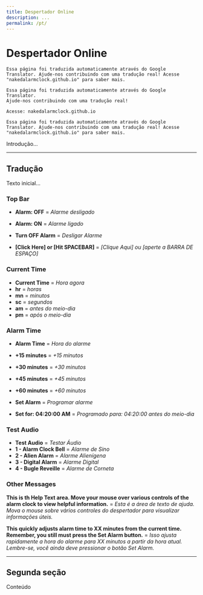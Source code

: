```yaml
---
title: Despertador Online
description: ...
permalink: /pt/
---
```

  
# Despertador Online

```
Essa página foi traduzida automaticamente através do Google Translator. Ajude-nos contribuindo com uma tradução real! Acesse "nakedalarmclock.github.io" para saber mais.
```

```
Essa página foi traduzida automaticamente através do Google Translator.
Ajude-nos contribuindo com uma tradução real!

Acesse: nakedalarmclock.github.io
```

`Essa página foi traduzida automaticamente através do Google Translator. Ajude-nos contribuindo com uma tradução real! Acesse "nakedalarmclock.github.io" para saber mais.`

Introdução...

---

## Tradução

Texto inicial...

### Top Bar

- **Alarm: OFF**  = *Alarme desligado*
- **Alarm: ON** = *Alarme ligado*

- **Turn OFF Alarm** = *Desligar Alarme*
- **[Click Here] or [Hit SPACEBAR]** = *[Clique Aqui] ou [aperte a BARRA DE ESPAÇO]*


### Current Time

- **Current Time** = *Hora agora*
- **hr** = *horas*
- **mn** = *minutos*
- **sc** = *segundos*
- **am** = *antes do meio-dia*
- **pm** = *após o meio-dia*


### Alarm Time

- **Alarm Time** = *Hora do alarme*


- **+15 minutes** = *+15 minutos*
- **+30 minutes** = *+30 minutos*
- **+45 minutes** = *+45 minutos*
- **+60 minutes** = *+60 minutos*


- **Set Alarm** = *Programar alarme*


- **Set for: 04:20:00 AM** = *Programado para: 04:20:00 antes do meio-dia*


### Test Audio

- **Test Audio** = *Testar Áudio*
- **1 - Alarm Clock Bell** = *Alarme de Sino*
- **2 - Alien Alarm** = *Alarme Alienígena*
- **3 - Digital Alarm** = *Alarme Digital*
- **4 - Bugle Reveille** = *Alarme de Corneta*


### Other Messages

**This is th Help Text area. Move your mouse over various controls of the alarm clock to view helpful information.** = *Esta é a área de texto de ajuda. Mova o mouse sobre vários controles do despertador para visualizar informações úteis.*


**This quickly adjusts alarm time to XX minutes from the current time. Remember, you still must press the Set Alarm button.** = *Isso ajusta rapidamente a hora do alarme para XX minutos a partir da hora atual. Lembre-se, você ainda deve pressionar o botão Set Alarm.*

---

## Segunda seção

Conteúdo
